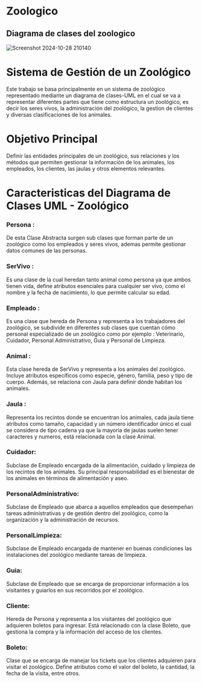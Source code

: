 # Zoologico
## Diagrama de clases del zoologico
![Screenshot 2024-10-28 210140](https://github.com/user-attachments/assets/4659dfcf-e165-467d-a76d-e7de80309f26)
# Sistema de Gestión de un Zoológico
Este trabajo se basa principalmente en un sistema de zoológico representado mediante un diagrama de clases-UML en el cual se va a representar diferentes partes que tiene como estructura un zoológico, es decir los seres vivos, la administración del zoológico, la gestion de clientes y diversas clasificaciones de los animales.
# Objetivo Principal
Definir las entidades principales de un zoológico, sus relaciones y los métodos que permiten gestionar la información de los animales, los empleados, los clientes, las jaulas y otros elementos relevantes.
# Caracteristicas del Diagrama de Clases UML - Zoológico
### Persona :
De esta Clase Abstracta surgen sub clases que forman parte de un zoológico como los empleados y seres vivos, ademas permite gestionar datos comunes de las personas.
### SerVivo : 
Es una clase de la cual heredan tanto animal como persona ya que ambos tienen vida, define atributos esenciales para cualquier ser vivo, como el nombre y la fecha de nacimiento, lo que permite calcular su edad.
### Empleado : 
Es una clase que hereda de Persona y representa a los trabajadores del zoológico, se subdivide en diferentes sub clases que cuentan cómo personal especializado de un zoológico como por ejemplo : Veterinario, Cuidador, Personal Administrativo, Guia y Personal de Limpieza.
### Animal :
Esta clase hereda de SerVivo y representa a los animales del zoológico. Incluye atributos específicos como especie, género, familia, peso y tipo de cuerpo. Además, se relaciona con Jaula para definir dónde habitan los animales.
### Jaula : 
Representa los recintos donde se encuentran los animales, cada jaula tiene atributos como tamaño, capacidad y un número identificador único el cual se considera de tipo cadena ya que la mayoria de jaulas suelen tener caracteres y numeros, está relacionada con la clase Animal.
### Cuidador:
Subclase de Empleado encargada de la alimentación, cuidado y limpieza de los recintos de los animales. Su principal responsabilidad es el bienestar de los animales en términos de alimentación y aseo.

### PersonalAdministrativo:
Subclase de Empleado que abarca a aquellos empleados que desempeñan tareas administrativas y de gestión dentro del zoológico, como la organización y la administración de recursos.

### PersonalLimpieza: 
Subclase de Empleado encargada de mantener en buenas condiciones las instalaciones del zoológico mediante tareas de limpieza.

### Guia: 
Subclase de Empleado que se encarga de proporcionar información a los visitantes y guiarlos en sus recorridos por el zoológico.

### Cliente:
Hereda de Persona y representa a los visitantes del zoológico que adquieren boletos para ingresar. Está relacionado con la clase Boleto, que gestiona la compra y la información del acceso de los clientes.

### Boleto: 
Clase que se encarga de manejar los tickets que los clientes adquieren para visitar el zoológico. Define atributos como el valor del boleto, la cantidad, la fecha de la visita, entre otros.
